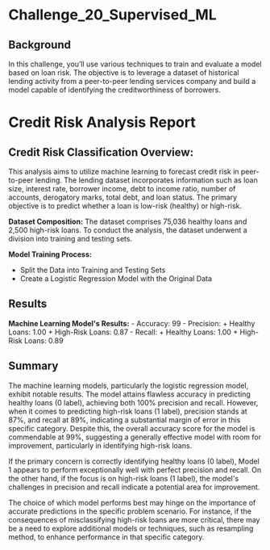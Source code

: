 # Challenge_20_Supervised_ML

## Background
In this challenge, you’ll use various techniques to train and evaluate a model based on loan risk. The objective is to leverage a dataset of historical lending activity from a peer-to-peer lending services company and build a model capable of identifying the creditworthiness of borrowers.


# Credit Risk Analysis Report

## Credit Risk Classification Overview:
This analysis aims to utilize machine learning to forecast credit risk in peer-to-peer lending. The lending dataset incorporates information such as loan size, interest rate, borrower income, debt to income ratio, number of accounts, derogatory marks, total debt, and loan status. The primary objective is to predict whether a loan is low-risk (healthy) or high-risk.

**Dataset Composition:**
The dataset comprises 75,036 healthy loans and 2,500 high-risk loans. To conduct the analysis, the dataset underwent a division into training and testing sets.

**Model Training Process:**
  - Split the Data into Training and Testing Sets
  - Create a Logistic Regression Model with the Original Data

## Results 
**Machine Learning Model's Results:**
    - Accuracy: 99
    - Precision:
              + Healthy Loans: 1.00
              + High-Risk Loans: 0.87
    - Recall:
              + Healthy Loans: 1.00
              + High-Risk Loans: 0.89

## Summary 
The machine learning models, particularly the logistic regression model, exhibit notable results. The model attains flawless accuracy in predicting healthy loans (0 label), achieving both 100% precision and recall. However, when it comes to predicting high-risk loans (1 label), precision stands at 87%, and recall at 89%, indicating a substantial margin of error in this specific category. Despite this, the overall accuracy score for the model is commendable at 99%, suggesting a generally effective model with room for improvement, particularly in identifying high-risk loans.

If the primary concern is correctly identifying healthy loans (0 label), Model 1 appears to perform exceptionally well with perfect precision and recall. On the other hand, if the focus is on high-risk loans (1 label), the model's challenges in precision and recall indicate a potential area for improvement.

The choice of which model performs best may hinge on the importance of accurate predictions in the specific problem scenario. For instance, if the consequences of misclassifying high-risk loans are more critical, there may be a need to explore additional models or techniques, such as resampling method, to enhance performance in that specific category.





